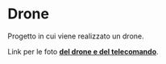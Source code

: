 # Drone
Progetto in cui viene realizzato un drone.

Link per le foto [**del drone e del telecomando**](https://mega.nz/folder/5zIxVaqJ#aTrLzZ9md7qcVYVs1Yt--A).
